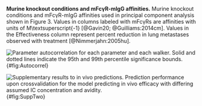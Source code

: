 **Murine knockout conditions and mFcγR-mIgG affinities.** Murine knockout conditions and mFcγR-mIgG affinities used in principal component analysis shown in Figure 3. Values in columns labeled with mFcγRs are affinities with units of M\textsuperscript{-1} [@Gavin20; @Guilliams:2014cm]. Values in the Effectiveness column represent percent reduction in lung metastases observed with treatment [@Nimmerjahn:2005hu].

![**Parameter autocorrelation for each parameter and each walker.** Solid and dotted lines indicate the 95th and 99th percentile significance bounds.](./Figures/FigureAA.svg){#fig:Autocorrel}

![**Supplementary results to *in vivo* predictions.** Prediction performance upon crossvalidation for the model predicting *in vivo* efficacy with differing assumed IC concentration and avidity.](./Figures/FigureS2.svg){#fig:SuppTwo}
